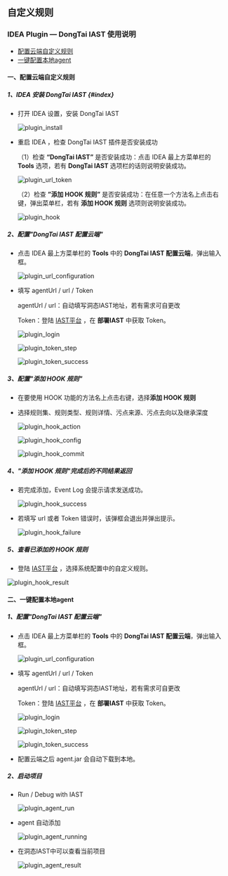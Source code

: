 ##  自定义规则

###  IDEA Plugin — DongTai IAST 使用说明

* [配置云端自定义规则](#1)
* [一键配置本地agent](#2)

<h4 id="1">一、配置云端自定义规则</h3>

#####  1、IDEA 安装 DongTai IAST {#index}

- 打开 IDEA 设置，安装 DongTai IAST
  
  ![plugin_install](../../doc/assets/features/plugin_install.png)

- 重启 IDEA ，检查 DongTai IAST 插件是否安装成功

  （1）检查 **“DongTai IAST”** 是否安装成功：点击 IDEA 最上方菜单栏的 **Tools** 选项，若有 **DongTai IAST** 选项栏的话则说明安装成功。
  
   ![plugin_url_token](../../doc/assets/features/plugin_url_token.png)
  
  （2）检查 **”添加 HOOK 规则”** 是否安装成功：在任意一个方法名上点击右键，弹出菜单栏，若有 **添加 HOOK 规则** 选项则说明安装成功。
  
  ![plugin_hook](../../doc/assets/features/plugin_hook.png)

#####  2、配置"DongTai IAST 配置云端"

- 点击 IDEA 最上方菜单栏的 **Tools** 中的 **DongTai IAST 配置云端**，弹出输入框。
  
  ![plugin_url_configuration](../assets/features/plugin_url_configs.png)

- 填写 agentUrl / url / Token
  
  agentUrl / url：自动填写洞态IAST地址，若有需求可自更改
  
  Token：登陆 [IAST平台](http://iast.huoxian.cn:8000/login) ，在 **部署IAST** 中获取 Token。
  
  ![plugin_login](../../doc/assets/features/plugin_login.png)
  
  ![plugin_token_step](../../doc/assets/features/plugin_token_step.png)
  
  ![plugin_token_success](../../doc/assets/features/plugin_token_success.png)

#####  3、配置"添加 HOOK 规则"

- 在要使用 HOOK 功能的方法名上点击右键，选择**添加 HOOK 规则**

- 选择规则集、规则类型、规则详情、污点来源、污点去向以及继承深度
    
    ![plugin_hook_action](../../doc/assets/features/plugin_hook_action.png)
    
    ![plugin_hook_config](../../doc/assets/features/plugin_hook_config.png)
    
    ![plugin_hook_commit](../../doc/assets/features/plugin_hook_commit.png)

#####  4、"添加 HOOK 规则"完成后的不同结果返回

- 若完成添加，Event Log 会提示请求发送成功。
  
  ![plugin_hook_success](../../doc/assets/features/plugin_hook_success.png)
  
- 若填写 url 或者 Token 错误时，该弹框会退出并弹出提示。
  
  ![plugin_hook_failure](../../doc/assets/features/plugin_hook_failure.png)

#####  5、查看已添加的 HOOK 规则
  
 - 登陆 [IAST平台](http://iast.huoxian.cn:8000/login) ，选择系统配置中的自定义规则。

  ![plugin_hook_result](../../doc/assets/features/plugin_hook_result.png)

<h4 id="2">二、一键配置本地agent</h3>

#####  1、配置"DongTai IAST 配置云端"

- 点击 IDEA 最上方菜单栏的 **Tools** 中的 **DongTai IAST 配置云端**，弹出输入框。

  ![plugin_url_configuration](../assets/features/plugin_url_configs.png)

- 填写 agentUrl / url / Token

  agentUrl / url：自动填写洞态IAST地址，若有需求可自更改

  Token：登陆 [IAST平台](http://iast.huoxian.cn:8000/login) ，在 **部署IAST** 中获取 Token。

  ![plugin_login](../../doc/assets/features/plugin_login.png)

  ![plugin_token_step](../../doc/assets/features/plugin_token_step.png)

  ![plugin_token_success](../../doc/assets/features/plugin_token_success.png)

- 配置云端之后 agent.jar 会自动下载到本地。

#####  2、启动项目

- Run / Debug with IAST

  ![plugin_agent_run](../../doc/assets/features/plugin_run_debug.png)
  
- agent 自动添加
  
  ![plugin_agent_running](../../doc/assets/features/plugin_agent_running.png)
  
- 在洞态IAST中可以查看当前项目
  
  ![plugin_agent_result](../../doc/assets/features/plugin_agent_result.png)











  
